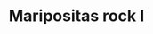 ---
title: Maripositas rock I
date: 
draft: false

# descripcion
description : Maripositas con piedras

materials: Plata 925

color: Plateado

dimensions: 2,2cm

code: 01-04-0092

type: "Aros"

categories: []

price: $8.580,00

price_eftvo: $7.290,00

# Images
# first image will be shown in the product page
images:
  # - image: "images/path_to_image"
  # La ubicacion de las imagenes es imagenes/Aros/Aros.Piedras/01-04-0092-maripositas-rock-i
  - image: "./images/aros/piedras/01-04-0092-maripositas-con-piedras_a.jpeg"
  - image: "./images/aros/piedras/01-04-0092-maripositas-con-piedras_b.jpeg"
---